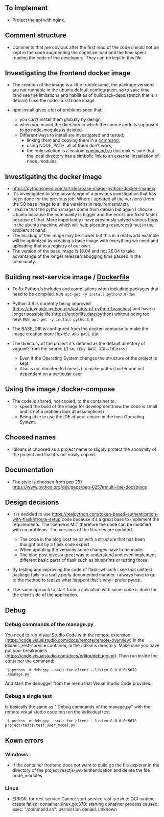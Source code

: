 ## To implement
- Protect the api with nginx.

## Comment structure
- Comments that are obvious after the first read of the code should not be kept in the code augmenting the cognitive load and the time spent reading the code of the developers.
    They can be kept in this file.

## Investigating the frontend docker image
- The creation of the image is a little troublesome, the package versions are not runnable in the ubuntu default configuration, so to save time (and see the limitations and habilities of buildpack-deps:stretch that is a debian) I use the node:15.7.0 base image.

- npm install gives a lot of problems seen that; 
    - you can't install them globally by design 
    - when you mount the directory in which the source code is sopposed to go node_modules is deleted.
    - Different ways to install are investigated and tested;
        - linking them and copying them in a [command](https://stackoverflow.com/questions/38425996/docker-compose-volume-on-node-modules-but-is-empty), 
        - using NODE_PATH, all of them don't work, 
        - the only solution is a custom [command.sh](./reactjs-jwt-authentication/command.sh) that makes sure that the local directory has a simbolic link to an external installation of node_modules.

## Investigating the docker image

- https://pythonspeed.com/articles/base-image-python-docker-images/
- It's investigated to take advantange of a previous investigation that has been done for the previous job. Where i updated all the versions (from the SO base image to all the versions in requirements.txt).
- I realize that the python images come from debian but again I choose Ubuntu because the community is bigger and the errors are fixed faster because of that. More importantly i have previously solved various bugs in the ubuntu machine which will help alocating resources(time) in the problem at hand.
- The building of the image may be slower but this in a real world example will be optimized by creating a base image with everything we need and uploading that to a registry of our own.
- The version of the base image is 18.04 and not 20.04 to take advantange of the longer release/debugging time passed in the community.

## Building rest-service image / [Dockerfile](./flask-jwt-auth/Dockerfile)
- To fix Python.h includes and compilations when including packages that need to be compiled.
        `RUN apt-get -y install python3.8-dev`

- Python 3.8 is currently being improved (https://devguide.python.org/#status-of-python-branches) and have a longer possible life (https://endoflife.date/python) whitout being too new.
    `RUN apt-get -y install python3.8`

- The BASE_DIR is configured from the docker-compose to make the image creation more flexible.
    `ARG BASE_DIR`

-  The directory of the project it's defined as the default directory of vagrant; from the source (/) so;
        `(ENV BASE_DIR=/ldloans)`
    - Even if the Operating System changes the structure of the project is kept.
    - Also is not directed to home(~) to make paths shorter and not dependant on a particular user

## Using the image / docker-compose

- The code is shared, not copied, to the container to:
    - speed the build of the image for development(now the code is small and is not a problem look at assumptions)
    - Being able to use the IDE of your choice in the host Operating System.

## Choosed names
- ldloans is choosed as a project name to slighly protect the anonimity of the project and that it's not easily copied.

## Documentation
- The style is choosen from pep 257 https://www.python.org/dev/peps/pep-0257#multi-line-docstrings

## Design decisions
- It is decided to use https://realpython.com/token-based-authentication-with-flask/#route-setup code because it's a great base to implement the requirements. The license is MIT therefore the code can be modified with no problems. The versions of the libraries are updated.
    - The code in the blog post helps with a structure that has been thought out by a flask code expert.
    - When updating the versions some changes have to be made.
    - The blog post gives a great way to understand and even implement different basic parts of flask such as blueprints or testing those.

- By testing and improving the code of flask-jwt-auth i see that unittest package fails in a really porly documented manner, i always have to go to the method to realize what happent that's why i prefer pytest.

- The same aproach to start from a aplication with some code is done for the client side of the application.

## Debug

### Debug commands of the manage.py
You need to run Visual Studio Code with the remote extension (https://code.visualstudio.com/docs/remote/remote-overview) in the ldloans_rest-service container, in the /ldloans directory. Make sure you have put your breakpoints (https://code.visualstudio.com/docs/editor/debugging). Then run inside the container the command:

    `$ python -m debugpy --wait-for-client --listen 0.0.0.0:5678 ./manage.py`
And start the debugger from the menu that Visual Studio Code provides.

### Debug a single test
Is basically the same as " Debug commands of the manage.py" with the remote visual studio code but run the individual test

    `$ python -m debugpy --wait-for-client --listen 0.0.0.0:5678  project/tests/test_user_model.py`

## Kown errors

### Windows
- If the container frontend does not want to build go the file explorer in the directory of the project reactjs-jwt-authentication and delete the file node_modules

### Linux
- ERROR: for rest-service  Cannot start service rest-service: OCI runtime create failed: container_linux.go:370: starting container process caused: exec: "/command.sh": permission denied: unknown
